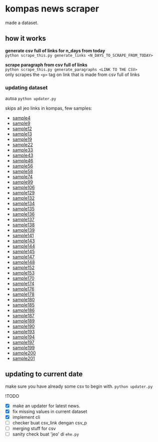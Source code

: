# kompas news scraper

made a dataset. 
## how it works 
**generate csv full of links for n_days from today**    
`python scrape_this.py generate_links <N_DAYS_TO_SCRAPE_FROM_TODAY>`    

**scrape paragraph from csv full of links**   
`python scrape_this.py generate_paragraphs <LINK TO THE CSV>`   
only scrapes the `<p>` tag on link that is made from csv full of links


### updating dataset
autoa
`python updater.py`

skips all jeo links in kompas, few samples: 
- [sample4](https://entertainment.kompas.com/jeo/artis-indonesia-dan-moge-sekadar-hobi-dan-gaya)
- [sample9](https://entertainment.kompas.com/jeo/cerita-artis-indonesia-dan-moge-tunggangannya)
- [sample12](https://travel.kompas.com/jeo/riwayat-sambal-nusantara)
- [sample13](https://nasional.kompas.com/jeo/pecah-kongsi-bongkar-pasang-koalisi-pemilu-2019)
- [sample19](https://nasional.kompas.com/jeo/pansel-kpk-menjawab-polemik-dan-kritik)
- [sample22](https://nasional.kompas.com/jeo/setelah-putusan-mk-menolak-seluruh-gugatan-sengketa-pilpres-2019)
- [sample33](https://nasional.kompas.com/jeo/pokok-perkara-dan-jawaban-tergugat-sidang-mk-sengketa-pilpres-2019)
- [sample43](https://nasional.kompas.com/jeo/hal-hal-yang-perlu-kita-tahu-soal-sengketa-hasil-pemilu-2019)
- [sample46](https://money.kompas.com/jeo/tren-dan-tips-bisnis-jastip-raup-rupiah)
- [sample56](https://megapolitan.kompas.com/jeo/lebaran-di-jakarta-mau-apa-dan-liburan-ke-mana)
- [sample58](https://megapolitan.kompas.com/jeo/mudik-lebaran-pulang-menjemput-keajaiban-maaf)
- [sample74](https://bola.kompas.com/jeo/ke-olimpiade-2020-lalu-muhammad-zohri-terus-melaju)
- [sample99](https://nasional.kompas.com/jeo/sidang-isbat-rukyat-hisab-dan-penanggalan-islam)
- [sample106](https://entertainment.kompas.com/jeo/avengers-endgame-akhir-saga-11-tahun)
- [sample129](https://nasional.kompas.com/jeo/panduan-lengkap-buat-pemilih-pemilu-2019)
- [sample132](https://regional.kompas.com/jeo/memahami-pemilih-dengan-gangguan-jiwa-dan-berkebutuhan-khusus)
- [sample134](https://regional.kompas.com/jeo/membaca-peluang-jokowi-vs-prabowo-di-lumbung-suara-jateng-dan-diy)
- [sample135](https://regional.kompas.com/jeo/jokowi-maruf-vs-prabowo-sandi-berebut-suara-penentu-di-jawa-barat)
- [sample136](https://money.kompas.com/jeo/industri-40-janji-dan-tantangan-para-capres-pemilu-2019)
- [sample137](https://money.kompas.com/jeo/jokowi-vs-prabowo-intip-strategi-mereka-buat-pertumbuhan-ekonomi-indonesia)
- [sample138](https://regional.kompas.com/jeo/sulsel-peta-tak-terprediksi-jokowi-maruf-vs-prabowo-sandiaga)
- [sample139](https://nasional.kompas.com/jeo/buka-bukaan-biaya-caleg-demi-kursi-di-senayan)
- [sample141](https://money.kompas.com/jeo/polemik-utang-di-mata-para-capres-pemilu-2019)
- [sample143](https://money.kompas.com/jeo/adu-program-jokowi-dan-prabowo-soal-kesejahteraan-mana-yang-realistis)
- [sample144](https://regional.kompas.com/jeo/di-sumut-jokowi-maruf-dan-prabowo-sandiaga-berpeluang-sama-kuat)
- [sample145](https://regional.kompas.com/jeo/jokowi-maruf-vs-prabowo-sandiaga-siapa-lebih-berpeluang-di-jawa-timur)
- [sample147](https://nasional.kompas.com/jeo/pertanyaan-seputar-pemilu-2019-dan-jawabannya)
- [sample148](https://money.kompas.com/jeo/jokowi-vs-prabowo-pilpres-2019-dan-defisit-neraca-perdagangan)
- [sample152](https://entertainment.kompas.com/jeo/menunggu-akhir-kisah-game-of-thrones-season-8)
- [sample153](https://nasional.kompas.com/jeo/hal-hal-yang-pemilih-pemilu-2019-wajib-tahu)
- [sample170](https://internasional.kompas.com/jeo/fakta-dan-reaksi-dunia-atas-serangan-teroris-ke-masjid-di-selandia-baru)
- [sample174](https://bola.kompas.com/jeo/badminton-indonesia-mau-sampai-kapan-andalkan-ganda-putra)
- [sample176](https://nasional.kompas.com/jeo/caleg-eks-koruptor-siapa-saja-dan-apa-kata-parpolnya)
- [sample178](https://bola.kompas.com/jeo/timnas-indonesia-juara-aff-u-22-kado-kesejukan-di-tengah-kepahitan)
- [sample180](https://otomotif.kompas.com/jeo/cek-mobil-paling-laku-di-indonesia-sepanjang-2018)
- [sample185](https://ekonomi.kompas.com/jeo/hal-hal-krusial-terkait-debat-kedua-pilpres-2019)
- [sample186](https://properti.kompas.com/jeo/infrastruktur-tantangan-jokowi-dan-prabowo-memajukan-indonesia)
- [sample187](https://ekonomi.kompas.com/jeo/pilpres-2019-dan-bayang-bayang-ancaman-krisis-energi)
- [sample189](https://ekonomi.kompas.com/jeo/menunggu-eksplorasi-kebijakan-jokowi-dan-prabowo-soal-ketahanan-pangan)
- [sample190](https://nasional.kompas.com/jeo/pilpres-2019minus-gereget-pemberantasan-korupsi)
- [sample193](https://megapolitan.kompas.com/jeo/menelaah-3-pembunuhan-sadis-di-jabodetabek)
- [sample194](https://bola.kompas.com/jeo/perhentian-akhir-liliyana-natsir-terima-kasih-butet)
- [sample197](https://megapolitan.kompas.com/jeo/ahok-bebas)
- [sample199](https://nasional.kompas.com/jeo/polemik-pembebasanbaasyir-antara-kemanusiaan-dan-hukum)
- [sample200](https://nasional.kompas.com/jeo/pilpres-2019-antiklimaks-perlindungan-ham)
- [sample201](https://nasional.kompas.com/jeo/terorisme-menurut-jokowi-maruf-dan-prabowo-sandiaga)


## updating to current date
make sure you have already some csv to begin with.
`python updater.py`


!TODO 
- [x] make an updater for latest news. 
- [x] fix missing values in current dataset
- [x] implement cli
- [ ] checker buat csv_link dengan csv_p 
- [ ] merging stuff for csv
- [ ] sanity check buat 'jeo' di `ehe.py`